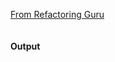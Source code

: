 [From Refactoring Guru](https://refactoring.guru/design-patterns/command)

```ruby

```

#### Output
```

```
